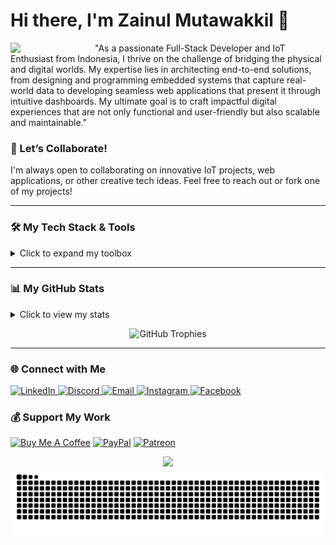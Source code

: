# Hi there, I'm Zainul Mutawakkil 👋

<p>
  <img align="left" src="https://github.com/Zeinkunn/github-assets/blob/main/vanilla-neko-para.gif?raw=true" width="135" />
  <div>
    "As a passionate Full-Stack Developer and IoT Enthusiast from Indonesia, I thrive on the challenge of bridging the physical and digital worlds. My expertise lies in architecting end-to-end solutions, from designing and programming embedded systems that capture real-world data to developing seamless web applications that present it through intuitive dashboards. My ultimate goal is to craft impactful digital experiences that are not only functional and user-friendly but also scalable and maintainable."
  </div>
</p>



### 🌱 Let’s Collaborate!
I'm always open to collaborating on innovative IoT projects, web applications, or other creative tech ideas. Feel free to reach out or fork one of my projects!

---

### 🛠️ My Tech Stack & Tools
<details>
  <summary>Click to expand my toolbox</summary>
  
  <h4>Frontend</h4>
  <p>
    <img src="https://img.shields.io/badge/react-%2320232a.svg?style=for-the-badge&logo=react&logoColor=%2361DAFB" alt="React" />
    <img src="https://img.shields.io/badge/Next-black?style=for-the-badge&logo=next.js&logoColor=white" alt="Next JS" />
    <img src="https://img.shields.io/badge/vue.js-%2335495e.svg?style=for-the-badge&logo=vuedotjs&logoColor=%234FC08D" alt="Vue.js" />
    <img src="https://img.shields.io/badge/sveltekit-%23ff3e00.svg?style=for-the-badge&logo=svelte&logoColor=white" alt="SvelteKit" />
    <img src="https://img.shields.io/badge/astro-%232C2052.svg?style=for-the-badge&logo=astro&logoColor=white" alt="Astro" />
    <img src="https://img.shields.io/badge/vite-%23646CFF.svg?style=for-the-badge&logo=vite&logoColor=white" alt="Vite" />
    <img src="https://img.shields.io/badge/Inertia.js-9557ea?style=for-the-badge&logo=Inertia.js&logoColor=white" alt="Inertia.js" />
    <img src="https://img.shields.io/badge/tailwindcss-%2338B2AC.svg?style=for-the-badge&logo=tailwind-css&logoColor=white" alt="TailwindCSS" />
  </p>
  
  <h4>Backend & Languages</h4>
  <p>
    <img src="https://img.shields.io/badge/laravel-%23FF2D20.svg?style=for-the-badge&logo=laravel&logoColor=white" alt="Laravel" />
    <img src="https://img.shields.io/badge/django-%23092E20.svg?style=for-the-badge&logo=django&logoColor=white" alt="Django" />
    <img src="https://img.shields.io/badge/node.js-6DA55F?style=for-the-badge&logo=node.js&logoColor=white" alt="NodeJS" />
    <img src="https://img.shields.io/badge/javascript-%23323330.svg?style=for-the-badge&logo=javascript&logoColor=%23F7DF1E" alt="JavaScript" />
    <img src="https://img.shields.io/badge/typescript-%23007ACC.svg?style=for-the-badge&logo=typescript&logoColor=white" alt="TypeScript" />
    <img src="https://img.shields.io/badge/python-3670A0?style=for-the-badge&logo=python&logoColor=ffdd54" alt="Python" />
    <img src="https://img.shields.io/badge/c++-%2300599C.svg?style=for-the-badge&logo=c%2B%2B&logoColor=white" alt="C++" />
    <img src="https.img.shields.io/badge/rust-%23000000.svg?style=for-the-badge&logo=rust&logoColor=white" alt="Rust" />
  </p>
  
  <h4>Databases</h4>
  <p>
    <img src="https://img.shields.io/badge/mysql-4479A1.svg?style=for-the-badge&logo=mysql&logoColor=white" alt="MySQL" />
    <img src="https://img.shields.io/badge/postgres-%23316192.svg?style=for-the-badge&logo=postgresql&logoColor=white" alt="PostgreSQL" />
    <img src="https://img.shields.io/badge/MariaDB-003545?style=for-the-badge&logo=mariadb&logoColor=white" alt="MariaDB" />
    <img src="https://img.shields.io/badge/MongoDB-%234ea94b.svg?style=for-the-badge&logo=mongodb&logoColor=white" alt="MongoDB" />
  </p>
  
  <h4>IoT & Embedded Systems</h4>
  <p>
    <img src="https://img.shields.io/badge/-Arduino-00979D?style=for-the-badge&logo=Arduino&logoColor=white" alt="Arduino" />
    <img src="https://img.shields.io/badge/ESP32-E7352C?style=for-the-badge&logo=espressif&logoColor=white" alt="ESP32" />
    <img src="https://img.shields.io/badge/-Raspberry_Pi-C51A4A?style=for-the-badge&logo=Raspberry-Pi" alt="Raspberry Pi" />
    <img src="https://img.shields.io/badge/Blynk-2CD97B?style=for-the-badge&logo=blynk&logoColor=white" alt="Blynk" />
  </p>
  
  <h4>DevOps, Cloud & Servers</h4>
  <p>
    <img src="https://img.shields.io/badge/docker-%230db7ed.svg?style=for-the-badge&logo=docker&logoColor=white" alt="Docker" />
    <img src="https://img.shields.io/badge/nginx-%23009639.svg?style=for-the-badge&logo=nginx&logoColor=white" alt="Nginx" />
    <img src="https://img.shields.io/badge/Cloudflare-F38020?style=for-the-badge&logo=Cloudflare&logoColor=white" alt="Cloudflare" />
    <img src="https://img.shields.io/badge/DigitalOcean-%230167ff.svg?style=for-the-badge&logo=digitalOcean&logoColor=white" alt="DigitalOcean" />
    <img src="https://img.shields.io/badge/Vercel-000000?style=for-the-badge&logo=vercel&logoColor=white" alt="Vercel" />
    <img src="https://img.shields.io/badge/git-%23F05033.svg?style=for-the-badge&logo=git&logoColor=white" alt="Git" />
    <img src="https://img.shields.io/badge/github%20actions-%232671E5.svg?style=for-the-badge&logo=githubactions&logoColor=white" alt="GitHub Actions" />
  </p>

  <h4>Design & Software</h4>
  <p>
    <img src="https://img.shields.io/badge/figma-%23F24E1E.svg?style=for-the-badge&logo=figma&logoColor=white" alt="Figma" />
    <img src="https://img.shields.io/badge/adobe%20photoshop-%2331A8FF.svg?style=for-the-badge&logo=adobe%20photoshop&logoColor=white" alt="Photoshop" />
    <img src="https://img.shields.io/badge/adobe%20illustrator-%23FF9A00.svg?style=for-the-badge&logo=adobe%20illustrator&logoColor=white" alt="Illustrator" />
    <img src="https://img.shields.io/badge/blender-%23F5792A.svg?style=for-the-badge&logo=blender&logoColor=white" alt="Blender" />
  </p>
</details>

---

### 📊 My GitHub Stats
<details>
  <summary>Click to view my stats</summary>
  <p align="center">
    <img src="https://github-readme-stats.vercel.app/api?username=Zeinkunn&theme=dracula&hide_border=true&include_all_commits=true&count_private=true" alt="GitHub Stats" />
    <img src="https://nirzak-streak-stats.vercel.app/?user=Zeinkunn&theme=dracula&hide_border=true" alt="Streak Stats" />
    <img src="https://github-readme-stats.vercel.app/api/top-langs/?username=Zeinkunn&theme=dracula&hide_border=true&include_all_commits=true&count_private=true&layout=compact" alt="Top Languages" />
  </p>
</details>

<p align="center">
  <img src="https://github-profile-trophy.vercel.app/?username=Zeinkunn&theme=radical&no-frame=false&no-bg=true&margin-w=4" alt="GitHub Trophies" />
</p>

---

### 🌐 Connect with Me
<p align="left">
  <a href="https://linkedin.com/in/Zainul-Mutawakkil" target="_blank">
    <img src="https://img.shields.io/badge/LinkedIn-%230077B5.svg?style=for-the-badge&logo=linkedin&logoColor=white" alt="LinkedIn" />
  </a>
  <a href="https://discord.gg/yume_kunn" target="_blank">
    <img src="https://img.shields.io/badge/Discord-%237289DA.svg?style=for-the-badge&logo=discord&logoColor=white" alt="Discord" />
  </a>
  <a href="mailto:elind.zainul@gmail.com">
    <img src="https://img.shields.io/badge/Email-D14836?style=for-the-badge&logo=gmail&logoColor=white" alt="Email" />
  </a>
  <a href="https://instagram.com/zeinn_kun" target="_blank">
    <img src="https://img.shields.io/badge/Instagram-%23E4405F.svg?style=for-the-badge&logo=Instagram&logoColor=white" alt="Instagram" />
  </a>
  <a href="https://facebook.com/Zeinkunnn" target="_blank">
      <img src="https://img.shields.io/badge/Facebook-%231877F2.svg?style=for-the-badge&logo=Facebook&logoColor=white" alt="Facebook" />
  </a>
</p>

### 💰 Support My Work
<p align="left">
  <a href="https://buymeacoffee.com/zeinkunn" target="_blank"><img src="https://img.shields.io/badge/Buy%20Me%20a%20Coffee-ffdd00?style=for-the-badge&logo=buy-me-a-coffee&logoColor=black" alt="Buy Me A Coffee"></a>
  <a href="https://paypal.me/zeinkunn" target="_blank"><img src="https://img.shields.io/badge/PayPal-00457C?style=for-the-badge&logo=paypal&logoColor=white" alt="PayPal"></a>
  <a href="https://patreon.com/zeinkunn" target="_blank"><img src="https://img.shields.io/badge/Patreon-F96854?style=for-the-badge&logo=patreon&logoColor=white" alt="Patreon"></a>
</p>

<div align="center">
  <img src="https://profile-counter.glitch.me/Zeinkunn/count.svg?"  />
</div>

<img src="https://raw.githubusercontent.com/Zeinkunn/Zeinkunn/output/snake.svg" alt="Snake animation" />

